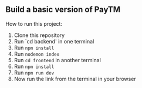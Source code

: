 
## Build a basic version of PayTM

How to run this project:

1. Clone this repository
2. Run `cd backend' in one terminal
3. Run `npm install`
4. Run `nodemon index`
5. Run `cd frontend` in another terminal
6. Run `npm install`
7. Run `npm run dev`
8. Now run the link from the terminal in your browser